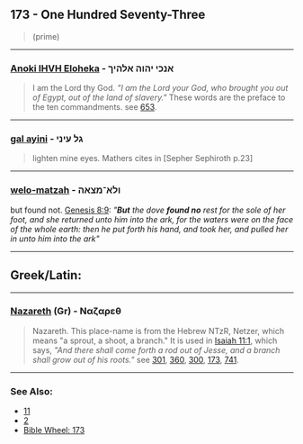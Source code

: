 ## 173 - One Hundred Seventy-Three
> (prime)

---

### [Anoki IHVH Eloheka](/keys/ANKI.IHVH.ALHIK) - אנכי יהוה אלהיך
> I am the Lord thy God. *"I am the Lord your God, who brought you out of Egypt, out of the land of slavery."* These words are the preface to the ten commandments. see [653](653).

---

### [gal ayini](/keys/GL.OINI) - גל עיני
> lighten mine eyes. Mathers cites in [Sepher Sephiroth p.23]

---

### [welo-matzah](/keys/VLA-MTzAH) - ולא־מצאה
but found not. [Genesis 8:9](https://biblehub.com/genesis/8-9.htm): *"**But** the dove **found no** rest for the sole of her foot, and she returned unto him into the ark, for the waters were on the face of the whole earth: then he put forth his hand, and took her, and pulled her in unto him into the ark"*

---

## Greek/Latin:

---

### [Nazareth](/greek?word=nazareth) (Gr) - Ναζαρεθ
> Nazareth. This place-name is from the Hebrew NTzR, Netzer, which means "a sprout, a shoot, a branch." It is used in [Isaiah 11:1](http://biblehub.com/isaiah/11-1.htm), which says, *"And there shall come forth a rod out of Jesse, and a branch shall grow out of his roots."* see [301](301), [360](360), [300](300), [173](173), [741](741).

---

### See Also:

- [11](11)
- [2](2)
- [Bible Wheel: 173](https://www.biblewheel.com//GR/GR_Database.php?SearchBy_Gematria=173)

